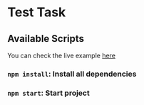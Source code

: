 # Test Task

## Available Scripts

You can check the live example [here](https://table-sport-test.vercel.app/)


### `npm install`: Install all dependencies

### `npm start`: Start project

